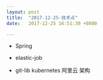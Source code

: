 ```yaml
---
layout: post
title:  "2017-12-25-技术点"
date:   2017-12-25 16:51:30 +0800

---
```

* Spring

* elastic-job

* git-lib kubernetes 阿里云 架构


